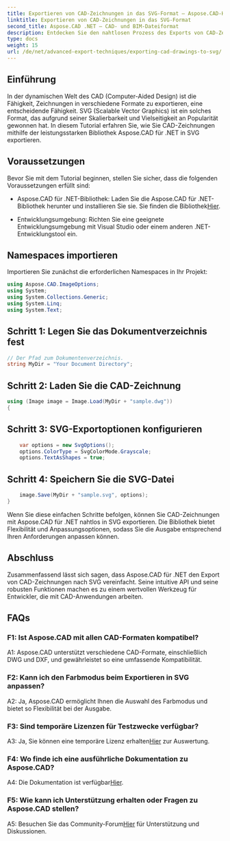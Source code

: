 ```yaml
---
title: Exportieren von CAD-Zeichnungen in das SVG-Format – Aspose.CAD-Handbuch
linktitle: Exportieren von CAD-Zeichnungen in das SVG-Format
second_title: Aspose.CAD .NET – CAD- und BIM-Dateiformat
description: Entdecken Sie den nahtlosen Prozess des Exports von CAD-Zeichnungen in SVG mit Aspose.CAD für .NET. Verbessern Sie Ihre CAD-Entwicklung durch Flexibilität und Anpassung.
type: docs
weight: 15
url: /de/net/advanced-export-techniques/exporting-cad-drawings-to-svg/
---
```

## Einführung

In der dynamischen Welt des CAD (Computer-Aided Design) ist die Fähigkeit, Zeichnungen in verschiedene Formate zu exportieren, eine entscheidende Fähigkeit. SVG (Scalable Vector Graphics) ist ein solches Format, das aufgrund seiner Skalierbarkeit und Vielseitigkeit an Popularität gewonnen hat. In diesem Tutorial erfahren Sie, wie Sie CAD-Zeichnungen mithilfe der leistungsstarken Bibliothek Aspose.CAD für .NET in SVG exportieren.

## Voraussetzungen

Bevor Sie mit dem Tutorial beginnen, stellen Sie sicher, dass die folgenden Voraussetzungen erfüllt sind:

-  Aspose.CAD für .NET-Bibliothek: Laden Sie die Aspose.CAD für .NET-Bibliothek herunter und installieren Sie sie. Sie finden die Bibliothek[Hier](https://releases.aspose.com/cad/net/).

- Entwicklungsumgebung: Richten Sie eine geeignete Entwicklungsumgebung mit Visual Studio oder einem anderen .NET-Entwicklungstool ein.

## Namespaces importieren

Importieren Sie zunächst die erforderlichen Namespaces in Ihr Projekt:

```csharp
using Aspose.CAD.ImageOptions;
using System;
using System.Collections.Generic;
using System.Linq;
using System.Text;
```

## Schritt 1: Legen Sie das Dokumentverzeichnis fest

```csharp
// Der Pfad zum Dokumentenverzeichnis.
string MyDir = "Your Document Directory";
```

## Schritt 2: Laden Sie die CAD-Zeichnung

```csharp
using (Image image = Image.Load(MyDir + "sample.dwg"))
{
```

## Schritt 3: SVG-Exportoptionen konfigurieren

```csharp
    var options = new SvgOptions();
    options.ColorType = SvgColorMode.Grayscale;
    options.TextAsShapes = true;
```

## Schritt 4: Speichern Sie die SVG-Datei

```csharp
    image.Save(MyDir + "sample.svg", options);
}
```

Wenn Sie diese einfachen Schritte befolgen, können Sie CAD-Zeichnungen mit Aspose.CAD für .NET nahtlos in SVG exportieren. Die Bibliothek bietet Flexibilität und Anpassungsoptionen, sodass Sie die Ausgabe entsprechend Ihren Anforderungen anpassen können.

## Abschluss

Zusammenfassend lässt sich sagen, dass Aspose.CAD für .NET den Export von CAD-Zeichnungen nach SVG vereinfacht. Seine intuitive API und seine robusten Funktionen machen es zu einem wertvollen Werkzeug für Entwickler, die mit CAD-Anwendungen arbeiten.

## FAQs

### F1: Ist Aspose.CAD mit allen CAD-Formaten kompatibel?

A1: Aspose.CAD unterstützt verschiedene CAD-Formate, einschließlich DWG und DXF, und gewährleistet so eine umfassende Kompatibilität.

### F2: Kann ich den Farbmodus beim Exportieren in SVG anpassen?

A2: Ja, Aspose.CAD ermöglicht Ihnen die Auswahl des Farbmodus und bietet so Flexibilität bei der Ausgabe.

### F3: Sind temporäre Lizenzen für Testzwecke verfügbar?

 A3: Ja, Sie können eine temporäre Lizenz erhalten[Hier](https://purchase.aspose.com/temporary-license/) zur Auswertung.

### F4: Wo finde ich eine ausführliche Dokumentation zu Aspose.CAD?

 A4: Die Dokumentation ist verfügbar[Hier](https://reference.aspose.com/cad/net/).

### F5: Wie kann ich Unterstützung erhalten oder Fragen zu Aspose.CAD stellen?

 A5: Besuchen Sie das Community-Forum[Hier](https://forum.aspose.com/c/cad/19) für Unterstützung und Diskussionen.